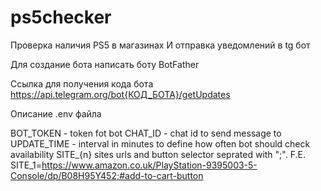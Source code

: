 # ps5checker

Проверка наличия PS5 в магазинах
И отправка уведомлений в tg бот

Для создание бота написать боту BotFather

Ссылка для получения кода бота
https://api.telegram.org/bot{КОД_БОТА}/getUpdates

Описание .env файла

BOT_TOKEN - token fot bot
CHAT_ID - chat id to send message to
UPDATE_TIME - interval in minutes to define how often bot should check availability
SITE\_{n} sites urls and button selector seprated with ";". F.E. SITE_1=https://www.amazon.co.uk/PlayStation-9395003-5-Console/dp/B08H95Y452;#add-to-cart-button

